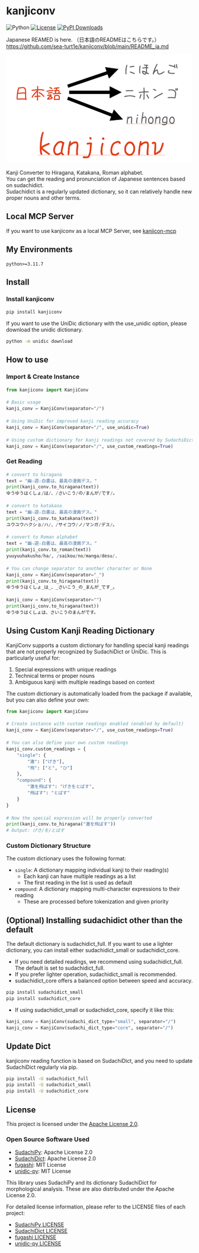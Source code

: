 # kanjiconv
![Python](https://img.shields.io/badge/-Python-F9DC3E.svg?logo=python&style=flat)
[![License](https://img.shields.io/badge/License-Apache_2.0-blue.svg)](https://opensource.org/licenses/Apache-2.0)
[![PyPI Downloads](https://static.pepy.tech/badge/kanjiconv)](https://pepy.tech/projects/kanjiconv)

Japanese REAMED is here.  （日本語のREADMEはこちらです。）  
https://github.com/sea-turt1e/kanjiconv/blob/main/README_ja.md

![kanjiconv](images/kanjiconv.png)

Kanji Converter to Hiragana, Katakana, Roman alphabet.  
You can get the reading and pronunciation of Japanese sentences based on sudachidict.  
Sudachidict is a regularly updated dictionary, so it can relatively handle new proper nouns and other terms.

## Local MCP Server
If you want to use kanjiconv as a local MCP Server, see [kanjicon-mcp](https://github.com/sea-turt1e/kanjiconv_mcp)

## My Environments
```
python>=3.11.7
```

## Install
### Install kanjiconv
```bash
pip install kanjiconv
```

If you want to use the UniDic dictionary with the use_unidic option, please download the unidic dictionary.

```bash
python -m unidic download
```

## How to use
### Import & Create Instance
```python
from kanjiconv import KanjiConv

# Basic usage
kanji_conv = KanjiConv(separator="/")

# Using UniDic for improved kanji reading accuracy
kanji_conv = KanjiConv(separator="/", use_unidic=True)

# Using custom dictionary for kanji readings not covered by SudachiDict or UniDic
kanji_conv = KanjiConv(separator="/", use_custom_readings=True)
```

### Get Reading
```python
# convert to hiragana
text = "幽☆遊☆白書は、最高の漫画デス。"
print(kanji_conv.to_hiragana(text))
ゆうゆうはくしょ/は/、/さいこう/の/まんが/です/。

# convert to katakana
text = "幽☆遊☆白書は、最高の漫画デス。"
print(kanji_conv.to_katakana(text))
ユウユウハクショ/ハ/、/サイコウ/ノ/マンガ/デス/。

# convert to Roman alphabet
text = "幽☆遊☆白書は、最高の漫画デス。"
print(kanji_conv.to_roman(text))
yuuyuuhakusho/ha/, /saikou/no/manga/desu/. 

# You can change separator to another character or None
kanji_conv = KanjiConv(separator="_")
print(kanji_conv.to_hiragana(text))
ゆうゆうはくしょ_は_、_さいこう_の_まんが_です_。

kanji_conv = KanjiConv(separator="")
print(kanji_conv.to_hiragana(text))
ゆうゆうはくしょは、さいこうのまんがです。
```

## Using Custom Kanji Reading Dictionary
KanjiConv supports a custom dictionary for handling special kanji readings that are not properly recognized by SudachiDict or UniDic. This is particularly useful for:

1. Special expressions with unique readings
2. Technical terms or proper nouns
3. Ambiguous kanji with multiple readings based on context

The custom dictionary is automatically loaded from the package if available, but you can also define your own:

```python
from kanjiconv import KanjiConv

# Create instance with custom readings enabled (enabled by default)
kanji_conv = KanjiConv(separator="/", use_custom_readings=True)

# You can also define your own custom readings
kanji_conv.custom_readings = {
    "single": {
        "激": ["げき"],
        "飛": ["と", "ひ"]
    },
    "compound": {
        "激を飛ばす": "げきをとばす",
        "飛ばす": "とばす"
    }
}

# Now the special expression will be properly converted
print(kanji_conv.to_hiragana("激を飛ばす"))
# Output: げき/を/とばす
```

### Custom Dictionary Structure
The custom dictionary uses the following format:

- `single`: A dictionary mapping individual kanji to their reading(s)
  - Each kanji can have multiple readings as a list
  - The first reading in the list is used as default
- `compound`: A dictionary mapping multi-character expressions to their reading
  - These are processed before tokenization and given priority

## (Optional) Installing sudachidict other than the default
The default dictionary is sudachidict_full. If you want to use a lighter dictionary, you can install either sudachidict_small or sudachidict_core.
- If you need detailed readings, we recommend using sudachidict_full. The default is set to sudachidict_full.
- If you prefer lighter operation, sudachidict_small is recommended.
- sudachidict_core offers a balanced option between speed and accuracy.
```bash
pip install sudachidict_small
pip install sudachidict_core
```
- If using sudachidict_small or sudachidict_core, specify it like this:
```python
kanji_conv = KanjiConv(sudachi_dict_type="small", separator="/")
kanji_conv = KanjiConv(sudachi_dict_type="core", separator="/")
```

## Update Dict
kanjiconv reading function is based on SudachiDict, and you need to update SudachiDict regularly via pip.
```bash
pip install -U sudachidict_full
pip install -U sudachidict_small
pip install -U sudachidict_core
```

## License

This project is licensed under the [Apache License 2.0](LICENSE).

### Open Source Software Used

- [SudachiPy](https://github.com/WorksApplications/SudachiPy): Apache License 2.0
- [SudachiDict](https://github.com/WorksApplications/SudachiDict): Apache License 2.0
- [fugashi](https://github.com/polm/fugashi): MIT License
- [unidic-py](https://github.com/polm/unidic-py): MIT License

This library uses SudachiPy and its dictionary SudachiDict for morphological analysis. These are also distributed under the Apache License 2.0.

For detailed license information, please refer to the LICENSE files of each project:

- [SudachiPy LICENSE](https://github.com/WorksApplications/SudachiPy/blob/develop/LICENSE)
- [SudachiDict LICENSE](https://github.com/WorksApplications/SudachiDict/blob/develop/LICENSE-2.0.txt)
- [fugashi LICENSE](https://github.com/polm/fugashi/blob/main/LICENSE)
- [unidic-py LICENSE](https://github.com/polm/unidic-py/blob/master/LICENSE)
